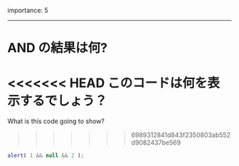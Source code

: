 importance: 5

---

# AND の結果は何?

<<<<<<< HEAD
このコードは何を表示するでしょう？
=======
What is this code going to show?
>>>>>>> 6989312841d843f2350803ab552d9082437be569

```js
alert( 1 && null && 2 );
```
